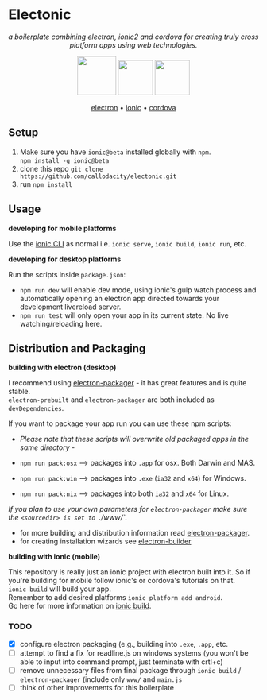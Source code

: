 # Electonic

<p align="center">
  <i>
  a boilerplate combining electron, ionic2 and cordova for creating truly cross platform apps using web technologies.
  </i>
</p>  

<p align="center">
  <img src="https://raw.githubusercontent.com/callodacity/electonic/files/img/electron-final.png" width="78"/>
  <img src="https://raw.githubusercontent.com/callodacity/electonic/files/img/ionic-final.png" width="70"/>
  <img src="https://raw.githubusercontent.com/callodacity/electonic/files/img/cordova-final.png" width="70"/>
</p>

<p align="center">
  <a href="http://electron.atom.io/">electron</a> &#8226;
  <a href="http://ionicframework.com/">ionic</a> &#8226;
  <a href="https://cordova.apache.org/">cordova</a> 
</p>

## Setup
1. Make sure you have `ionic@beta` installed globally with `npm`.  
`npm install -g ionic@beta`
2. clone this repo `git clone https://github.com/callodacity/electonic.git`
3. run `npm install`

## Usage

**developing for mobile platforms**  

Use the [ionic CLI](http://ionicframework.com/docs/v2/getting-started/installation/) as normal i.e. `ionic serve`, `ionic build`, `ionic run`, etc.  

**developing for desktop platforms**  

Run the scripts inside `package.json`:
- `npm run dev` will enable dev mode, using ionic's gulp watch process and automatically opening an electron app directed towards your development livereload server.
- `npm run test` will only open your app in its current state. No live watching/reloading here.

## Distribution and Packaging  

**building with electron (desktop)**  

I recommend using [electron-packager](https://github.com/electron-userland/electron-packager) - it has great features and is quite stable.  
`electron-prebuilt` and `electron-packager` are both included as `devDependencies`.  

If you want to package your app run you can use these npm scripts:  
- _Please note that these scripts will overwrite old packaged apps in the same directory_ -

- `npm run pack:osx` --> packages into `.app` for osx. Both Darwin and MAS.
- `npm run pack:win` --> packages into `.exe` (`ia32` and `x64`) for Windows.
- `npm run pack:nix` --> packages into both `ia32` and `x64` for Linux.

_If you plan to use your own parameters for `electron-packager` make sure the `<sourcedir> is set to `./www/`._
 
- for more building and distribution information read [electron-packager](https://github.com/electron-userland/electron-packager).
- for creating installation wizards see [electron-builder](https://www.npmjs.com/package/electron-builder)

**building with ionic (mobile)**  

This repository is really just an ionic project with electron built into it. So if you're building for mobile follow ionic's or cordova's tutorials on that.  
`ionic build` will build your app.  
Remember to add desired platforms `ionic platform add android`.  
Go here for more information on [ionic build](http://ionicframework.com/docs/v2/cli/build/).

### TODO
- [x] configure electron packaging (e.g., building into `.exe`, `.app`, etc.
- [ ] attempt to find a fix for readline.js on windows systems (you won't be able to input into command prompt, just terminate with crtl+c)
- [ ] remove unnecessary files from final package through `ionic build` / `electron-packager` (include only `www/` and `main.js`
- [ ] think of other improvements for this boilerplate
